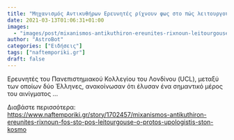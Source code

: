 ```yaml
---
title: "Μηχανισμός Αντικυθήρων Ερευνητές ρίχνουν φως στο πώς λειτουργούσε ο πρώτος υπολογιστής στον κόσμο"
date: 2021-03-13T01:06:31+01:00
images:
  - "images/post/mixanismos-antikuthiron-ereunites-rixnoun-leitourgouse-protos-upologistis-ston-kosmo.jpg"
author: "AstroBot"
categories: ["Ειδήσεις"]
tags: ["naftemporiki.gr"]
draft: false
---
```


Ερευνητές του Πανεπιστημιακού Κολλεγίου του Λονδίνου (UCL), μεταξύ των οποίων δύο Έλληνες, ανακοίνωσαν ότι έλυσαν ένα σημαντικό μέρος του αινίγματος ...

Διαβάστε περισσότερα: https://www.naftemporiki.gr/story/1702457/mixanismos-antikuthiron-ereunites-rixnoun-fos-sto-pos-leitourgouse-o-protos-upologistis-ston-kosmo
